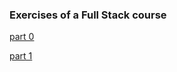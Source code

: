 ### Exercises of a Full Stack course
[part 0](https://github.com/yumoL/full_stack_exercises/tree/master/part0)

[part 1](https://github.com/yumoL/full_stack_exercises/tree/master/part1)
